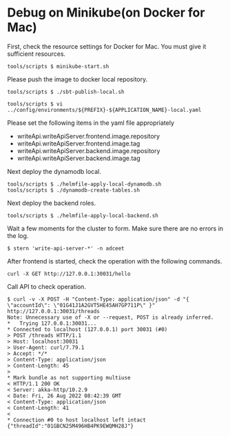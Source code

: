 # Debug on Minikube(on Docker for Mac)

First, check the resource settings for Docker for Mac. You must give it sufficient resources.

```shell
tools/scripts $ minikube-start.sh
```

Please push the image to docker local repository.

```shell
tools/scripts $ ./sbt-publish-local.sh
```

```shell
tools/scripts $ vi ../config/environments/${PREFIX}-${APPLICATION_NAME}-local.yaml
```

Please set the following items in the yaml file appropriately

- writeApi.writeApiServer.frontend.image.repository
- writeApi.writeApiServer.frontend.image.tag
- writeApi.writeApiServer.backend.image.repository
- writeApi.writeApiServer.backend.image.tag

Next deploy the dynamodb local.

```shell
tools/scripts $ ./helmfile-apply-local-dynamodb.sh
tools/scripts $ ./dynamodb-create-tables.sh
```

Next deploy the backend roles.

```shell
tools/scripts $ ./helmfile-apply-local-backend.sh
```

Wait a few moments for the cluster to form. Make sure there are no errors in the log.

```shell
$ stern 'write-api-server-*' -n adceet
```

After frontend is started, check the operation with the following commands.

```shell
curl -X GET http://127.0.0.1:30031/hello
```

Call API to check operation.

```shell
$ curl -v -X POST -H "Content-Type: application/json" -d "{ \"accountId\": \"01G41J1A2GVT5HE45AH7GP711P\" }" http://127.0.0.1:30031/threads
Note: Unnecessary use of -X or --request, POST is already inferred.
*   Trying 127.0.0.1:30031...
* Connected to localhost (127.0.0.1) port 30031 (#0)
> POST /threads HTTP/1.1
> Host: localhost:30031
> User-Agent: curl/7.79.1
> Accept: */*
> Content-Type: application/json
> Content-Length: 45
>
* Mark bundle as not supporting multiuse
< HTTP/1.1 200 OK
< Server: akka-http/10.2.9
< Date: Fri, 26 Aug 2022 08:42:39 GMT
< Content-Type: application/json
< Content-Length: 41
<
* Connection #0 to host localhost left intact
{"threadId":"01GBCN25M496HB4PK9EWQMH28J"}
```

